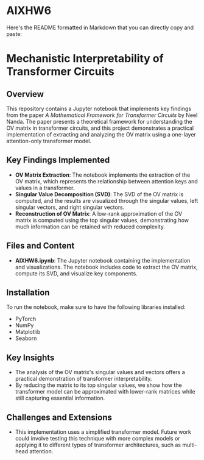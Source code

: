 # AIXHW6

Here's the README formatted in Markdown that you can directly copy and paste:

# Mechanistic Interpretability of Transformer Circuits

## Overview
This repository contains a Jupyter notebook that implements key findings from the paper *A Mathematical Framework for Transformer Circuits* by Neel Nanda. The paper presents a theoretical framework for understanding the OV matrix in transformer circuits, and this project demonstrates a practical implementation of extracting and analyzing the OV matrix using a one-layer attention-only transformer model.

## Key Findings Implemented
* **OV Matrix Extraction**: The notebook implements the extraction of the OV matrix, which represents the relationship between attention keys and values in a transformer.
* **Singular Value Decomposition (SVD)**: The SVD of the OV matrix is computed, and the results are visualized through the singular values, left singular vectors, and right singular vectors.
* **Reconstruction of OV Matrix**: A low-rank approximation of the OV matrix is computed using the top singular values, demonstrating how much information can be retained with reduced complexity.

## Files and Content
* **AIXHW6.ipynb**: The Jupyter notebook containing the implementation and visualizations. The notebook includes code to extract the OV matrix, compute its SVD, and visualize key components.

## Installation
To run the notebook, make sure to have the following libraries installed:
* PyTorch
* NumPy
* Matplotlib
* Seaborn

## Key Insights
* The analysis of the OV matrix's singular values and vectors offers a practical demonstration of transformer interpretability.
* By reducing the matrix to its top singular values, we show how the transformer model can be approximated with lower-rank matrices while still capturing essential information.

## Challenges and Extensions
* This implementation uses a simplified transformer model. Future work could involve testing this technique with more complex models or applying it to different types of transformer architectures, such as multi-head attention.
